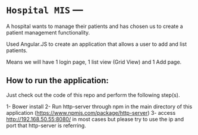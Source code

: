 # `Hospital MIS` —

A hospital wants to manage their patients and has chosen us to create a patient management functionality.

Used Angular.JS to create an application that allows a user to add and list patients.

Means we will have 1 login page, 1 list view (Grid View) and 1 Add page.


How to run the application:
----------------------------
Just check out the code of this repo and perform the following step(s).

1- Bower install
2- Run http-server through npm in the main directory of this application
    (https://www.npmjs.com/package/http-server)
3- access http://192.168.50.55:8080/ in most cases but please try to use the ip and port that http-server is referring.
